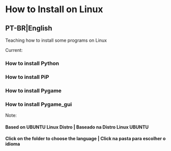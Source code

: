 # How to Install on Linux
## PT-BR|English
Teaching how to install some programs on Linux

Current:

### How to install Python

### How to install PiP

### How to install Pygame

### How to install Pygame_gui

Note:
#### Based on UBUNTU Linux Distro | Baseado na Distro Linux UBUNTU 
#### Click on the folder to choose the language | Click na pasta para escolher o idioma

